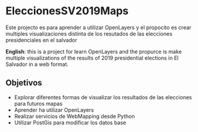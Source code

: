 # EleccionesSV2019Maps

Este projecto es para aprender a utilizar OpenLayers y el propocito es crear multiples visualizaciones distinta de los resutados de las elecciones presidenciales en el salvador


**English**:
this is a project for learn OpenLayers and the propurce is make multiple visualizations of the results of 2019 presidential elections in El Salvador in a web format.




## Objetivos

* Explorar diferentes formas de visualizar los resultados de las elecciones para futuros mapas
* Aprender ha utilizar OpenLayers
* Realizar servicios de WebMapping desde Python
* Utilizar PostGis para modificar los datos base

